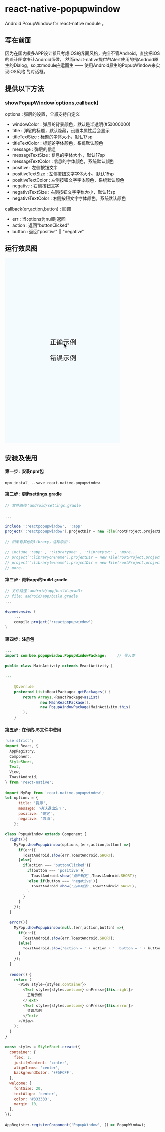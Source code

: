 # react-native-popupwindow
Android PopupWindow for react-native module 。

## 写在前面
因为在国内很多APP设计都只考虑iOS的界面风格，完全不管Android，直接把iOS的设计图拿来让Android照做，
然而react-native提供的Alert使用的是Android原生的Dialog，so,本module应运而生 —— 使用Android原生的PopupWindow来实现iOS风格
的对话框。

## 提供以下方法

### showPopupWindow(options,callback)
options : 弹层的设置，全部支持自定义
* windowColor : 弹层的背景颜色，默认是半透明(#50000000)
* title : 弹层的标题，默认隐藏，设置本属性后会显示
* titleTextSize : 标题的字体大小，默认17sp
* titleTextColor : 标题的字体颜色，系统默认颜色
* message : 弹层的信息
* messageTextSize : 信息的字体大小 ，默认17sp
* messageTextColor : 信息的字体颜色，系统默认颜色
* positive : 左侧按钮文字
* positiveTextSize : 左侧按钮文字字体大小，默认15sp
* positiveTextColor : 左侧按钮文字字体颜色，系统默认颜色
* negative : 右侧按钮文字
* negativeTextSize : 右侧按钮文字字体大小，默认15sp
* negativeTextColor : 右侧按钮文字字体颜色，系统默认颜色

callback(err,action,button) : 回调
* err : 当options为null时返回
* action : 返回"buttonClicked"
* button : 返回"positive" || "negative"

## 运行效果图

![rendering](/result.gif)

## 安装及使用

#### 第一步 : 安装npm包

```shell
npm install --save react-native-popupwindow
```

#### 第二步 : 更新settings.gradle

```gradle
// 文件路径：android/settings.gradle 

...

include ':reactpopupwindow', ':app' 
project(':reactpopupwindow').projectDir = new File(rootProject.projectDir, '../node_modules/react-native-popupwindow')

// 如果有其他的library，这样添加：
 
// include ':app' , ':libraryone' , ':librarytwo' , 'more...'
// project(':libraryonename').projectDir = new File(rootProject.projectDir, '../node_modules/libraryonemodule')
// project(':librarytwoname').projectDir = new File(rootProject.projectDir, '../node_modules/librarytwomodule')
// more..
```

#### 第三步 : 更新app的build.gradle

```gradle
// 文件路径：android/app/build.gradle
// file: android/app/build.gradle
...

dependencies {
    ...
    compile project(':reactpopupwindow')
}
```

#### 第四步 : 注册包

```java
...
import com.bee.popupwindow.PopupWindowPackage;     // 导入类

public class MainActivity extends ReactActivity {

...

    @Override
    protected List<ReactPackage> getPackages() {
        return Arrays.<ReactPackage>asList(
                new MainReactPackage(),
                new PopupWindowPackage(MainActivity.this)
        );
    }

```

#### 第五步 : 在你的JS文件中使用 
```javascript
'use strict';
import React, {
  AppRegistry,
  Component,
  StyleSheet,
  Text,
  View,
  ToastAndroid,
} from 'react-native';

import MyPop from 'react-native-popupwindow';
let options = {
      title: '提示',
      message: '确认退出么？',
      positive: '确定',
      negative: '取消',
    };

class PopupWindow extends Component {
  right(){
    MyPop.showPopupWindow(options,(err,action,button) =>{
      if(err){
        ToastAndroid.show(err,ToastAndroid.SHORT);
      }else{
        if(action === 'buttonClicked'){
          if(button === 'positive'){
            ToastAndroid.show('点击确定',ToastAndroid.SHORT);
          }else if(button === 'negative'){
            ToastAndroid.show('点击取消',ToastAndroid.SHORT);
          }
        }
      }
    });
  }

  error(){
    MyPop.showPopupWindow(null,(err,action,button) =>{
      if(err){
        ToastAndroid.show(err,ToastAndroid.SHORT);
      }else{
        ToastAndroid.show('action = ' + action + '  button = ' + button,ToastAndroid.SHORT);
      }
    });
  }

  render() {
    return (
      <View style={styles.container}>
        <Text style={styles.welcome} onPress={this.right}>
          正确示例
        </Text>
        <Text style={styles.welcome} onPress={this.error}>
          错误示例
        </Text>
      </View>
    );
  }
}

const styles = StyleSheet.create({
  container: {
    flex: 1,
    justifyContent: 'center',
    alignItems: 'center',
    backgroundColor: '#F5FCFF',
  },
  welcome: {
    fontSize: 20,
    textAlign: 'center',
    color: '#333333',
    margin: 10,
  },
});

AppRegistry.registerComponent('PopupWindow', () => PopupWindow);
```
